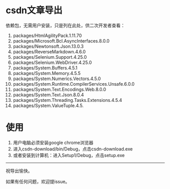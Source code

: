 # csdn文章导出

依赖包，无需用户安装，只是列在此处，供二次开发者查看：

1. packages/HtmlAgilityPack.1.11.70
2. packages/Microsoft.Bcl.AsyncInterfaces.8.0.0
3. packages/Newtonsoft.Json.13.0.3
4. packages/ReverseMarkdown.4.6.0
5. packages/Selenium.Support.4.25.0
6. packages/Selenium.WebDriver.4.25.0
7. packages/System.Buffers.4.5.1
8. packages/System.Memory.4.5.5
9. packages/System.Numerics.Vectors.4.5.0
10. packages/System.Runtime.CompilerServices.Unsafe.6.0.0
11. packages/System.Text.Encodings.Web.8.0.0
12. packages/System.Text.Json.8.0.4
13. packages/System.Threading.Tasks.Extensions.4.5.4
14. packages/System.ValueTuple.4.5.

# 使用
1. 用户电脑必须安装google chrome浏览器
2. 进入csdn-download/bin/Debug，点击csdn-download.exe
3. 或者安装到计算机：进入Setup1/Debug，点击setup.exe


---

祝导出愉快。


如果有任何问题，欢迎提issue。

